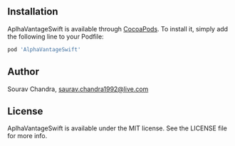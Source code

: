 ## Installation

AplhaVantageSwift is available through [CocoaPods](https://cocoapods.org). To install
it, simply add the following line to your Podfile:

```ruby
pod 'AlphaVantageSwift'
```

## Author

Sourav Chandra, saurav.chandra1992@live.com

## License

AplhaVantageSwift is available under the MIT license. See the LICENSE file for more info.
